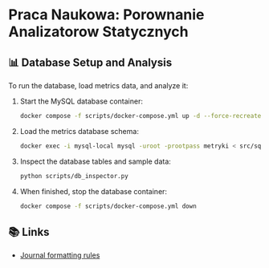 # Praca Naukowa: Porownanie Analizatorow Statycznych

## 📊 Database Setup and Analysis

To run the database, load metrics data, and analyze it: 

1. Start the MySQL database container:
   ```sh
   docker compose -f scripts/docker-compose.yml up -d --force-recreate
   ```

2. Load the metrics database schema:
   ```sh
   docker exec -i mysql-local mysql -uroot -prootpass metryki < src/sql/metryki.sql
   ```

3. Inspect the database tables and sample data:
   ```sh
   python scripts/db_inspector.py
   ```

4. When finished, stop the database container:
   ```sh
   docker compose -f scripts/docker-compose.yml down
   ```

## 📚 Links
- [Journal formatting rules](https://www.e-informatyka.pl/index.php/einformatica/authors-guide/paper-requirements-and-recommendations/)
